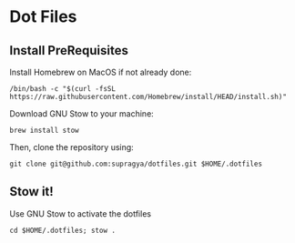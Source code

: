 # Dot Files

## Install PreRequisites

Install Homebrew on MacOS if not already done:
```
/bin/bash -c "$(curl -fsSL https://raw.githubusercontent.com/Homebrew/install/HEAD/install.sh)"
```

Download GNU Stow to your machine:
```
brew install stow
```

Then, clone the repository using:
```
git clone git@github.com:supragya/dotfiles.git $HOME/.dotfiles
```

## Stow it!
Use GNU Stow to activate the dotfiles
```
cd $HOME/.dotfiles; stow .
```
